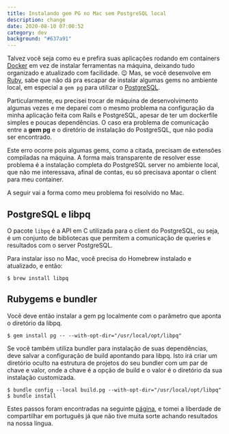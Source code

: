 ```yaml
---
title: Instalando gem PG no Mac sem PostgreSQL local
description: change
date: 2020-08-10 07:00:52
category: dev
background: "#637a91"
---
```

Talvez você seja como eu e prefira suas aplicações rodando em containers [Docker](https://www.docker.com/) em vez de instalar ferramentas na máquina, deixando tudo organizado e atualizado com facilidade. 😉  Mas, se você desenvolve em [Ruby](https://www.ruby-lang.org/pt/), sabe que não dá pra escapar de instalar algumas gems no ambiente local, em especial a `gem pg` para utilizar o [PostgreSQL](https://www.postgresql.org/).

Particularmente, eu precisei trocar de máquina de desenvolvimento algumas vezes e me deparei com o mesmo problema na configuração da minha aplicação feita com Rails e PostgreSQL, apesar de ter um dockerfile simples e poucas dependências. O caso era problema de comunicação entre a **gem pg** e o diretório de instalação do PostgreSQL, que não podia ser encontrado.

Este erro ocorre pois algumas gems, como a citada, precisam de extensões compiladas na máquina. A forma mais transparente de resolver esse problema é a instalação completa do PostgreSQL server no ambiente local, que não me interessava, afinal de contas, eu só precisava apontar o client para meu container.

A seguir vai a forma como meu problema foi resolvido no Mac.

## PostgreSQL e libpq

O pacote `libpq` é a API em C utilizada para o client do PostgreSQL, ou seja, é um conjunto de bibliotecas que permitem a comunicação de queries e resultados com o server PostgreSQL.

Para instalar isso no Mac, você precisa do Homebrew instalado e atualizado, e então:

```shell
$ brew install libpq
```

## Rubygems e bundler

Você deve então instalar a gem pg localmente com o parâmetro que aponta o diretório da libpq.

```shell
$ gem install pg -- --with-opt-dir="/usr/local/opt/libpq"
```

Se você também utiliza bundler para instalação de suas dependências, deve salvar a configuração de build apontando para libpq. Isto irá criar um diretório oculto na estrutura de projetos do seu bundler com um par de chave e valor, onde a chave é a opção de build e o valor é o diretório da sua instalação customizada.

```shell
$ bundle config --local build.pg --with-opt-dir="/usr/local/opt/libpq"
$ bundle install
```

Estes passos foram encontradas na seguinte [página](https://michaelrigart.be/install-pg-ruby-gem-without-postgresql/), e tomei a liberdade de compartilhar em português já que não tive muita sorte achando resultados na nossa língua.